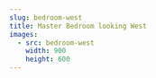 ```yaml
---
slug: bedroom-west
title: Master Bedroom looking West
images:
  - src: bedroom-west
    width: 900
    height: 600
---
```

